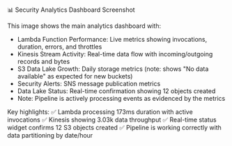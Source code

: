 📊 Security Analytics Dashboard Screenshot

This image shows the main analytics dashboard with:
- Lambda Function Performance: Live metrics showing invocations, duration, errors, and throttles
- Kinesis Stream Activity: Real-time data flow with incoming/outgoing records and bytes
- S3 Data Lake Growth: Daily storage metrics (note: shows "No data available" as expected for new buckets)
- Security Alerts: SNS message publication metrics
- Data Lake Status: Real-time confirmation showing 12 objects created
- Note: Pipeline is actively processing events as evidenced by the metrics

Key highlights:
✅ Lambda processing 173ms duration with active invocations
✅ Kinesis showing 3.03k data throughput
✅ Real-time status widget confirms 12 S3 objects created
✅ Pipeline is working correctly with data partitioning by date/hour
